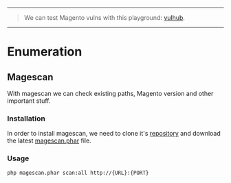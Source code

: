 ----
> We can test Magento vulns with this playground: [vulhub](https://github.com/vulhub/vulhub/tree/master/magento/2.2-sqli).
----

# Enumeration

## Magescan

With magescan we can check existing paths, Magento version and other important stuff.

### Installation

In order to install magescan, we need to clone it's [repository](https://github.com/steverobbins/magescan) and download the latest [magescan.phar](https://github.com/steverobbins/magescan/releases) file.

### Usage

```shell
php magescan.phar scan:all http://{URL}:{PORT}
```